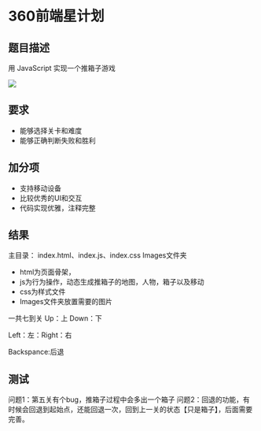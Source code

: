 # 360前端星计划

## 题目描述

用 JavaScript 实现一个推箱子游戏

![](https://p3.ssl.qhimg.com/t01a01fe1b96d05edcd.png)

## 要求

- 能够选择关卡和难度
- 能够正确判断失败和胜利

## 加分项

- 支持移动设备
- 比较优秀的UI和交互
- 代码实现优雅，注释完整

## 结果

主目录：
index.html、index.js、index.css Images文件夹
- html为页面骨架，
- js为行为操作，动态生成推箱子的地图，人物，箱子以及移动
- css为样式文件
- Images文件夹放置需要的图片

一共七到关
Up：上 Down：下

Left：左：Right：右

Backspance:后退

## 测试
问题1：第五关有个bug，推箱子过程中会多出一个箱子
问题2：回退的功能，有时候会回退到起始点，还能回退一次，回到上一关的状态【只是箱子】，后面需要完善。
